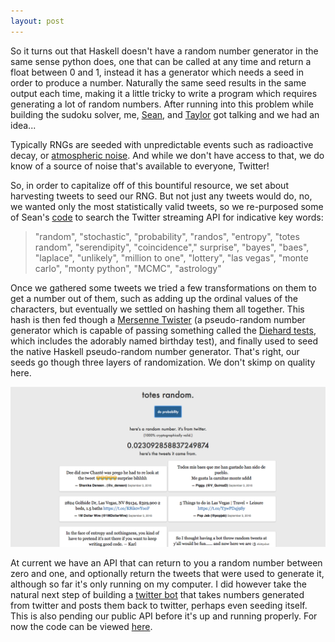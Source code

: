```yaml
---
layout: post
---
```


So it turns out that Haskell doesn't have a random number generator in the same sense python does, one that can be called at any time and return a float between 0 and 1, instead it has a generator which needs a seed in order to produce a number. Naturally the same seed results in the same output each time, making it a little tricky to write a program which requires generating a lot of random numbers. After running into this problem while building the sudoku solver, me, [Sean](https://github.com/phasedchirp), and [Taylor](https://github.com/tayloraburgess) got talking and we had an idea...

Typically RNGs are seeded with unpredictable events such as radioactive decay, or [atmospheric noise](https://www.random.org/). And while we don't have access to that, we do know of a source of noise that's available to everyone, Twitter!

So, in order to capitalize off of this bountiful resource, we set about harvesting tweets to seed our RNG. But not just any tweets would do, no, we wanted only the most statistically valid tweets, so we re-purposed some of Sean's [code](https://github.com/phasedchirp/chirpy-learning) to search the Twitter streaming API for indicative key words:

> "random", "stochastic", "probability", "randos", "entropy", "totes random", "serendipity", "coincidence"," surprise", "bayes", "baes", "laplace", "unlikely", "million to one", "lottery", "las vegas", "monte carlo", "monty python", "MCMC", "astrology"

Once we gathered some tweets we tried a few transformations on them to get a number out of them, such as adding up the ordinal values of the characters, but eventually we settled on hashing them all together. This hash is then fed though a [Mersenne Twister](https://en.wikipedia.org/wiki/Mersenne_Twister) (a pseudo-random number generator which is capable of passing something called the [Diehard tests](https://en.wikipedia.org/wiki/Diehard_tests), which includes the adorably named birthday test), and finally used to seed the native Haskell pseudo-random number generator. That's right, our seeds go though three layers of randomization. We don't skimp on quality here.

<img src="./images/totes_random.png">

At current we have an API that can return to you a random number between zero and one, and optionally return the tweets that were used to generate it, although so far it's only running on my computer. I did however take the natural next step of building a [twitter bot](https://github.com/JKiely/Totes-Random-Bot) that takes numbers generated from twitter and posts them back to twitter, perhaps even seeding itself. This is also pending our public API before it's up and running properly. For now the code can be viewed [here](https://github.com/JKiely/Totes-Random).
